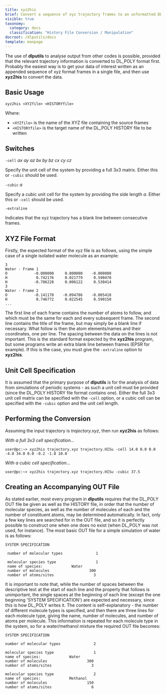 ```yaml
---
title: xyz2his
brief: Convert a sequence of xyz trajectory frames to an unformatted DL_POLY HISTORY file
visible: true
taxonomy:
  category: docs
  classification: "History File Conversion / Manipulation"
docroot: /dlputils/docs
template: manpage
---
```


The use of **dlputils** to analyse output from other codes is possible, provided that the relevant trajectory information is converted to DL_POLY format first. Probably the easiest way is to get your data of interest written as an appended sequence of xyz format frames in a single file, and then use **xyz2his** to convert the data.

## Basic Usage

```
xyz2his <XYZfile> <HISTORYfile>
```

Where:
+ `<XYZfile>` is the name of the XYZ file containing the source frames
+ `<HISTORYfile>` is the target name of the DL_POLY HISTORY file to be written

## Switches

`-cell` _ax_ _ay_ _az_ _bx_ _by_ _bz_ _cx_ _cy_ _cz_

Specify the unit cell of the system by providing a full 3x3 matrix. Either this or `-cubic` should be used.


`-cubic` _a_

Specify a cubic unit cell for the system by providing the side length _a_. Either this or `-cell` should be used.


`-extraline`

Indicates that the xyz trajectory has a blank line between consecutive frames.

## XYZ File Format
Firstly, the expected format of the xyz file is as follows, using the simple case of a single isolated water molecule as an example:

```
3
Water - Frame 1
O            -0.000000     0.000000    -0.000000
H             0.742176     0.021779     0.590470
H            -0.786228     0.006122     0.530414
3
Water - Frame 2
O            -0.141170    -0.094786    -0.005418
H             0.746772     0.022545     0.590150
...
```

The first line of each frame contains the number of atoms to follow, and which must be the same for each and every subsequent frame. The second line contains the title of the frame, but may simply be a blank line if necessary. What follow is then the atom elements/names and their coordinates, one per line. The spacing between the data on the lines is not important. This is the standard format expected by the **xyz2his** program, but some programs write an extra blank line between frames (EPSR for example). If this is the case, you must give the `-extraline` option to **xyz2his**.


## Unit Cell Specification

It is assumed that the primary purpose of **dlputils** is for the analysis of data from simulations of periodic systems - as such a unit cell must be provided (since the DL_POLY HISTORY file format contains one). Either the full 3x3 unit cell matrix can be specified with the `-cell` option, or a cubic cell can be specified with the `-cubic` option and the unit cell length.


## Performing the Conversion

Assuming the input trajectory is _trajectory.xyz_, then run **xyz2his** as follows:

_With a full 3x3 cell specification..._
```
user@pc:~> xyz2his trajectory.xyz trajectory.HISu -cell 14.0 0.0 0.0 -4.0 34.0 0.0 -0.2 -1.8 10.0
```

_With a cubic cell specification..._
```
user@pc:~> xyz2his trajectory.xyz trajectory.HISu -cubic 37.5
```

## Creating an Accompanying OUT File

As stated earlier, most every program in **dlputils** requires that the DL_POLY OUT file be given as well as the HISTORY file, in order that the number of molecular species, as well as the number of molecules of each and the number of constituent atoms, may be determined automatically. In fact, only a few key lines are searched for in the OUT file, and so it is perfectly possible to construct one when one does no exist (when DL_POLY was not used, for instance). The most basic OUT file for a simple simulation of water is as follows:

```
SYSTEM SPECIFICATION

 number of molecular types               1

 molecular species type                  1
 name of species:             Water
 number of molecules                  300
 number of atoms/sites                  3
```

It is important to note that, while the number of spaces between the descriptive text at the start of each line and the property that follows is unimportant, the single spaces at the beginning of each line (except the one beginning 'SYSTEM SPECIFICATION') are expected and necessary, since this is how DL_POLY writes it. The content is self-explanatory - the number of different molecule types is specified, and then there are three lines for each molecule type, giving the name, number of molecules, and number of atoms per molecule. This information is repeated for each molecule type in the system, so for a water/methanol mixture the required OUT file becomes:

```
SYSTEM SPECIFICATION

number of molecular types               2

molecular species type                  1
name of species:             Water
number of molecules                  300
number of atoms/sites                  3

molecular species type                  2
name of species:             Methanol
number of molecules                  150
number of atoms/sites                  6
```
